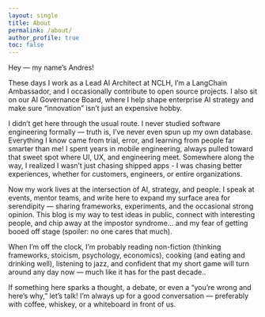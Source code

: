 ```yaml
---
layout: single
title: About
permalink: /about/
author_profile: true
toc: false
---
```


Hey — my name’s Andres!

These days I work as a Lead AI Architect at NCLH, I’m a LangChain Ambassador, and I occasionally contribute to open source projects. I also sit on our AI Governance Board, where I help shape enterprise AI strategy and make sure “innovation” isn’t just an expensive hobby.

I didn’t get here through the usual route. I never studied software engineering formally — truth is, I’ve never even spun up my own database. Everything I know came from trial, error, and learning from people far smarter than me! I spent years in mobile engineering, always pulled toward that sweet spot where UI, UX, and engineering meet. Somewhere along the way, I realized I wasn’t just chasing shipped apps - I was chasing better experiences, whether for customers, engineers, or entire organizations.

Now my work lives at the intersection of AI, strategy, and people. I speak at events, mentor teams, and write here to expand my surface area for serendipity — sharing frameworks, experiments, and the occasional strong opinion. This blog is my way to test ideas in public, connect with interesting people, and chip away at the impostor syndrome… and my fear of getting booed off stage (spoiler: no one cares that much).

When I’m off the clock, I’m probably reading non-fiction (thinking frameworks, stoicism, psychology, economics), cooking (and eating and drinking well), listening to jazz, and confident that my short game will turn around any day now — much like it has for the past decade..

If something here sparks a thought, a debate, or even a “you’re wrong and here’s why,” let’s talk! I’m always up for a good conversation — preferably with coffee, whiskey, or a whiteboard in front of us.
